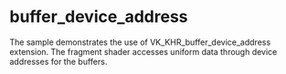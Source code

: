 # buffer_device_address

The sample demonstrates the use of VK_KHR_buffer_device_address extension.
The fragment shader accesses uniform data through device addresses for the
buffers.
